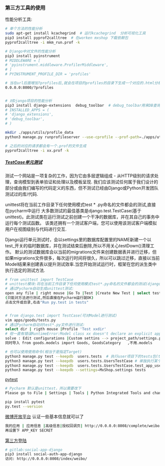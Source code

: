### 第三方工具的使用
性能分析工具:
```bash
# 单个方法的性能分析
sudo apt-get install kcachegrind  # 运行kcachegrind  分析可视化工具
pip3 install pyprof2calltree  # 在worken mxshop 下载依赖包
pyprof2calltree -i mkm_run.prof -k

# Django中对文件的性能分析
pip3 install pyinstrument
# MIDDLEWARE = [
# 'pyinstrument.middleware.ProfilerMiddleware',
# ]
# PYINSTRUMENT_PROFILE_DIR = 'profiles'

# 当在url后面增加?profiles后,就会在项目的profiles的目录下生成一个对应的.html分析文件
0.0.0.0:8000/?profiles


# 对Django项目的性能分析
pip3 install django-extensions  debug_toolbar  # debug_toolbar用来DB查询语句及耗时时间
# INSTALLED_APPS = (
# 'django_extensions',
# 'debug_toolbar',
# )

mkdir ./apps/utils/profile_data
python3 manage.py runprofileserver --use-cprofile --prof-path=./apps/utils/profile_data

# 之后的对应的请求都会有一个.prof的文件生成
pyprof2calltree -i xx.prof -k
```


##### [TestCase单元测试](https://developer.mozilla.org/en-US/docs/Learn/Server-side/Django/Testing)
测试一个网站是一项复杂的工作，因为它由多层逻辑组成 - 从HTTP级别的请求处理，查询模型到表单验证和处理以及模板呈现.
我们应该测试任何属于我们设计的部分或由我们编写的代码定义的东西，但不测试已经由Django或Python开发团队测试过的库/代码.


unittest将在当前工作目录下任何使用模式test * .py命名的文件都会的测试,直接在pycharm中运行
大多数测试的最佳基类是django.test.TestCase(基于unittest)。此测试类在运行测试之前创建一个干净的数据库，并在其自己的事务中运行每个测试函数。
该类还拥有一个测试客户端，您可以使用该测试客户端模拟用户在视图级别与代码进行交互.

Django运行单元测试时，会以settings里的数据库配置里的NAME新建一个以test_开关的临时数据库，并在测试结束后删除,所以不用关心testDown()清理工作。
默认的测试数据库会以当前的migrations文件来创建数据表并进行迁移，但如果migrations文件很多，每次运行时间将很久，所以可以跳过迁移，直接以当前Model结果来创建表以提升测试效率.当您开始测试运行时，框架在您的派生类中执行选定的测试方法.
```bash
# from unittest import TestCase
# unittest模块:将在当前工作目录下任何使用模式test*.py命名的文件都会的测试(django.test也是一样)
# 通过Pycharm自动生成unittest测试:
open any file | right mouse |Go To |Test |Create New Test | select test method 
(只能对方法进行测试,然后直接在Pycharm运行就OK)
点击文件或目录,右击"Run py.test in tests"


# from django.test import TestCase(可对Model进行测试)
vim apps/goods/tests.py
# 通过Pycharm自动对test*.py文件进行测试:
select dir | rigth mouse |Profile 'Test xxdir'
# 但一直有错误RuntimeError:Model class xx doesn't declare an explicit app_label and isn't in an application in INSTALLED_APPS.
solve : Edit configurations |Custom settins --> project_path/settings.py  || Options-->--keepdb
同时导入 from goods.models import Goods, GoodsCategory   ,不用.models

# 也可以使用使用命令(相当于是指定Target)
python3 manage.py test --keepdb  users.tests  # 执行user项目下的tests包(test*.py文件)或者tests.py(文件)
python3 manage.py test --keepdb  users.tests.UsersTestCase # 单独执行某个test case
python3 manage.py test --keepdb  users.tests.UsersTestCase.test_app_user_login_success # 单独执行某个测试方法
python3 manage.py test --keepdb --settings=MxShop.settings tests

```
[pytest](https://pytest-django.readthedocs.io/en/latest/)
```bash
# Pycharm 默认是unittest，所以需要改下
Please go to File | Settings | Tools | Python Integrated Tools and change the default test runner to py.test

pip install pytest
py.test --version
```

[微博开放平台](http://open.weibo.com/) 认证一些基本信息就可以了
```bash
我的应用 | 应用信息 |高级信息|授权回调页| http://0.0.0.0:8008/complete/weibo/|其它的填空
再设置下 APP_KEY SECRET 
```
[第三方登陆](http://python-social-auth.readthedocs.io/en/latest/configuration/django.html)
```bash
# gitlab:social-app-django
pip3 install social-auth-app-django
访问: http://0.0.0.0:8008/index/weibo/
```
